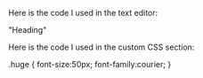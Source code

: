 Here is the code I used in the text editor:

"<span class="huge">Heading</span>"


Here is the code I used in the custom CSS section:

.huge {
    font-size:50px;
    font-family:courier;
      }
